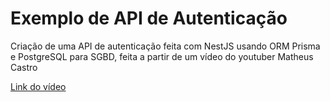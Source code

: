 # Exemplo de API de Autenticação

Criação de uma API de autenticação feita com NestJS usando ORM Prisma e PostgreSQL para SGBD, feita a partir de um vídeo do youtuber Matheus Castro

[Link do vídeo](https://youtu.be/K_3b6SlssMc?si=9oe1GnQvH-I0B3GS)